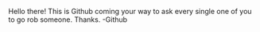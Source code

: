Hello there! This is Github coming your way to ask every single one of you to go rob someone. Thanks. -Github
